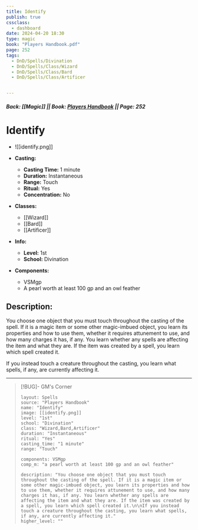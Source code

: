 ```yaml
---
title: Identify
publish: true
cssclass:
  - dashboard
date: 2024-04-20 18:30
type: magic
book: "Players Handbook.pdf"
page: 252
tags:
  - DnD/Spells/Divination
  - DnD/Spells/Class/Wizard
  - DnD/Spells/Class/Bard
  - DnD/Spells/Class/Artificer


---
```


##### Back: [[Magic]] || Book: [Players Handbook](https://drive.google.com/drive/folders/1O5bhpYizcIT5xxAoLOuzCRht_PVS7VSG?usp=sharing) || Page: 252

# Identify
- ![[identify.png]]
- **Casting:**
    - **Casting Time:** 1 minute
    - **Duration:** Instantaneous
    - **Range:** Touch
    - **Ritual:** Yes
    - **Concentration:** No
- **Classes:**
    - [[Wizard]]
    - [[Bard]]
    - [[Artificer]]

- **Info:**
    - **Level:** 1st
    - **School:** Divination
- **Components:**
    - VSMgp
    - A pearl worth at least 100 gp and an owl feather

## Description:
You choose one object that you must touch throughout the casting of the spell. If it is a magic item or some other magic-imbued object, you learn its properties and how to use them, whether it requires attunement to use, and how many charges it has, if any. You learn whether any spells are affecting the item and what they are. If the item was created by a spell, you learn which spell created it.

If you instead touch a creature throughout the casting, you learn what spells, if any, are currently affecting it.



---

> [!BUG]- GM's Corner
>
> ```statblock
> layout: Spells
> source: "Players Handbook"
> name: "Identify"
> image: [[identify.png]]
> level: "1st"
> school: "Divination"
> class: "Wizard,Bard,Artificer"
> duration: "Instantaneous"
> ritual: "Yes"
> casting_time: "1 minute"
> range: "Touch"
>
> components: VSMgp
> comp_m: "a pearl worth at least 100 gp and an owl feather"
>
> description: "You choose one object that you must touch throughout the casting of the spell. If it is a magic item or some other magic-imbued object, you learn its properties and how to use them, whether it requires attunement to use, and how many charges it has, if any. You learn whether any spells are affecting the item and what they are. If the item was created by a spell, you learn which spell created it.\n\nIf you instead touch a creature throughout the casting, you learn what spells, if any, are currently affecting it."
> higher_level: ""
> ```
